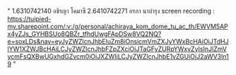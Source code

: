 "   1.6310742140 อชิรญา โคมาซึ 
    2.6410742271 อรภา นาบำรุง 
    screen recording : https://tuipied-my.sharepoint.com/:v:/g/personal/achiraya_kom_dome_tu_ac_th/EWVM5APx4yZJs_GYHBSUo8QBZr_tfhdUwgFApDSw8VQ2NQ?e=soxLDs&nav=eyJyZWZlcnJhbEluZm8iOnsicmVmZXJyYWxBcHAiOiJTdHJlYW1XZWJBcHAiLCJyZWZlcnJhbFZpZXciOiJTaGFyZURpYWxvZyIsInJlZmVycmFsQXBwUGxhdGZvcm0iOiJXZWIiLCJyZWZlcnJhbE1vZGUiOiJ2aWV3In19
"